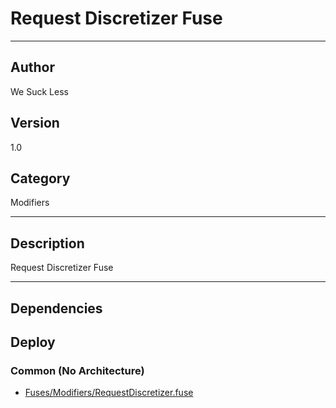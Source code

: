 # Request Discretizer Fuse
___

## Author
We Suck Less

## Version
1.0

## Category
Modifiers

___

## Description
Request Discretizer Fuse

___

## Dependencies

## Deploy

### Common (No Architecture)

<ul>
<li><a href="https://gitlab.com/WeSuckLess/Reactor/-/blob/master/Atoms/com.wesuckless.RequestDiscretizer/Fuses/Modifiers/RequestDiscretizer.fuse?ref_type=heads">Fuses/Modifiers/RequestDiscretizer.fuse</a></li>
</ul>
